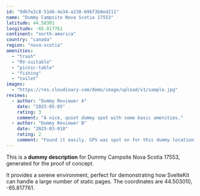 ```yaml
---
id: "9db7e2c8-51d6-4e34-a238-696f3b8ed211"
name: "Dummy Campsite Nova Scotia 17553"
latitude: 44.50301
longitude: -65.817761
continent: "north-america"
country: "canada"
region: "nova-scotia"
amenities:
  - "trash"
  - "RV-suitable"
  - "picnic-table"
  - "fishing"
  - "toilet"
images:
  - "https://res.cloudinary.com/demo/image/upload/v1/sample.jpg"
reviews:
  - author: "Dummy Reviewer A"
    date: "2025-05-05"
    rating: 3
    comment: "A nice, quiet dummy spot with some basic amenities."
  - author: "Dummy Reviewer B"
    date: "2025-03-010"
    rating: 2
    comment: "Found it easily. GPS was spot on for this dummy location."
---
```


This is a **dummy description** for Dummy Campsite Nova Scotia 17553, generated for the proof of concept.

It provides a serene environment, perfect for demonstrating how SvelteKit can handle a large number of static pages. The coordinates are 44.503010, -65.817761.
